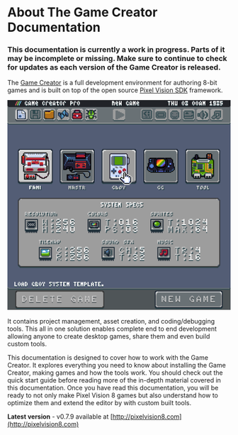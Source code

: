 # About The Game Creator Documentation

### This documentation is currently a work in progress. Parts of it may be incomplete or missing. Make sure to continue to check for updates as each version of the Game Creator is released.

The [Game Creator](https://pixelvision8.itch.io/game-creator) is a full development environment for authoring 8-bit games and is built on top of the open source [Pixel Vision SDK](http://pixelvisionsdk.com) framework. 

![image alt text](images/FullDocumentationReadme_image_0.png)

It contains project management, asset creation, and coding/debugging tools. This all in one solution enables complete end to end development allowing anyone to create desktop games, share them and even build custom tools.

This documentation is designed to cover how to work with the Game Creator. It explores everything you need to know about installing the Game Creator, making games and how the tools work. You should check out the quick start guide before reading more of the in-depth material covered in this documentation. Once you have read this documentation, you will be ready to not only make Pixel Vision 8 games but also understand how to optimize them and extend the editor by with custom built tools.

**Latest version** - v0.7.9 available at [http://pixelvision8.com](http://pixelvision8.com)


